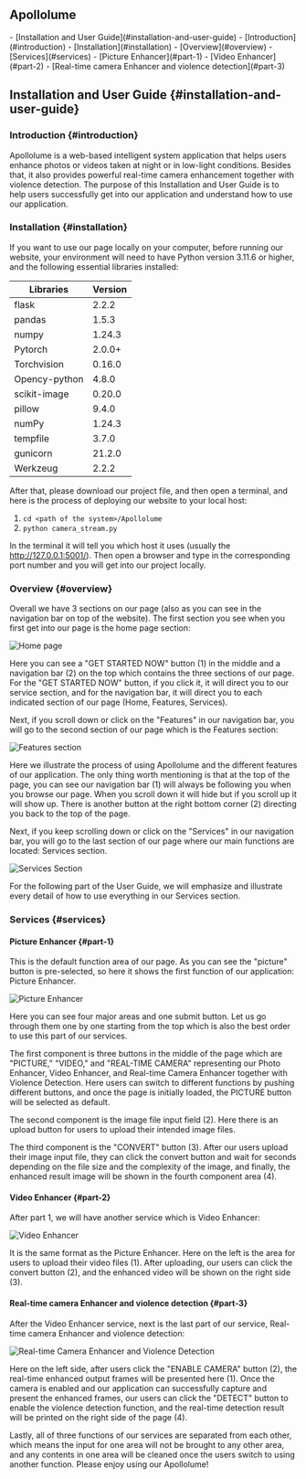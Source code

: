 <h2 id="1">Apollolume</h2>
- [Installation and User Guide](#installation-and-user-guide)
  - [Introduction](#introduction)
  - [Installation](#installation)
  - [Overview](#overview)
  - [Services](#services)
    - [Picture Enhancer](#part-1)
    - [Video Enhancer](#part-2)
    - [Real-time camera Enhancer and violence detection](#part-3)


## Installation and User Guide {#installation-and-user-guide}

### Introduction {#introduction}

Apollolume is a web-based intelligent system application that helps users enhance photos or videos taken at night or in low-light conditions. Besides that, it also provides powerful real-time camera enhancement together with violence detection. The purpose of this Installation and User Guide is to help users successfully get into our application and understand how to use our application.

### Installation {#installation}

If you want to use our page locally on your computer, before running our website, your environment will need to have Python version 3.11.6 or higher, and the following essential libraries installed:

| Libraries      | Version  |
| --------------- | -------  |
| flask           | 2.2.2    |
| pandas          | 1.5.3    |
| numpy           | 1.24.3   |
| Pytorch         | 2.0.0+   |
| Torchvision     | 0.16.0   |
| Opency-python   | 4.8.0    |
| scikit-image    | 0.20.0   |
| pillow          | 9.4.0    |
| numPy           | 1.24.3   |
| tempfile        | 3.7.0    |
| gunicorn        | 21.2.0   |
| Werkzeug        | 2.2.2    |

After that, please download our project file, and then open a terminal, and here is the process of deploying our website to your local host:

1. `cd <path of the system>/Apollolume`
2. `python camera_stream.py`

In the terminal it will tell you which host it uses (usually the http://127.0.0.1:5001/). Then open a browser and type in the corresponding port number and you will get into our project locally.

### Overview {#overview}

Overall we have 3 sections on our page (also as you can see in the navigation bar on top of the website). The first section you see when you first get into our page is the home page section:

![Home page](images/Homesection.jpg)

Here you can see a "GET STARTED NOW" button (1) in the middle and a navigation bar (2) on the top which contains the three sections of our page. For the "GET STARTED NOW" button, if you click it, it will direct you to our service section, and for the navigation bar, it will direct you to each indicated section of our page (Home, Features, Services).

Next, if you scroll down or click on the "Features" in our navigation bar, you will go to the second section of our page which is the Features section:

![Features section](images/Featuressection.jpg)

Here we illustrate the process of using Apollolume and the different features of our application. The only thing worth mentioning is that at the top of the page, you can see our navigation bar (1) will always be following you when you browse our page. When you scroll down it will hide but if you scroll up it will show up. There is another button at the right bottom corner (2) directing you back to the top of the page.

Next, if you keep scrolling down or click on the "Services" in our navigation bar, you will go to the last section of our page where our main functions are located: Services section.

![Services Section](images/ServicesSD.png)

For the following part of the User Guide, we will emphasize and illustrate every detail of how to use everything in our Services section.

### Services {#services}

#### Picture Enhancer {#part-1}

This is the default function area of our page. As you can see the "picture" button is pre-selected, so here it shows the first function of our application: Picture Enhancer.

![Picture Enhancer](images/Service1.jpg)

Here you can see four major areas and one submit button. Let us go through them one by one starting from the top which is also the best order to use this part of our services.

The first component is three buttons in the middle of the page which are "PICTURE," "VIDEO," and "REAL-TIME CAMERA" representing our Photo Enhancer, Video Enhancer, and Real-time Camera Enhancer together with Violence Detection. Here users can switch to different functions by pushing different buttons, and once the page is initially loaded, the PICTURE button will be selected as default.

The second component is the image file input field (2). Here there is an upload button for users to upload their intended image files.

The third component is the "CONVERT" button (3). After our users upload their image input file, they can click the convert button and wait for seconds depending on the file size and the complexity of the image, and finally, the enhanced result image will be shown in the fourth component area (4).

#### Video Enhancer {#part-2}

After part 1, we will have another service which is Video Enhancer:

![Video Enhancer](images/Service2.jpg)

It is the same format as the Picture Enhancer. Here on the left is the area for users to upload their video files (1). After uploading, our users can click the convert button (2), and the enhanced video will be shown on the right side (3).

#### Real-time camera Enhancer and violence detection {#part-3}

After the Video Enhancer service, next is the last part of our service, Real-time camera Enhancer and violence detection:

![Real-time Camera Enhancer and Violence Detection](images/Service3.jpg)

Here on the left side, after users click the "ENABLE CAMERA" button (2), the real-time enhanced output frames will be presented here (1). Once the camera is enabled and our application can successfully capture and present the enhanced frames, our users can click the "DETECT" button to enable the violence detection function, and the real-time detection result will be printed on the right side of the page (4).

Lastly, all of three functions of our services are separated from each other, which means the input for one area will not be brought to any other area, and any contents in one area will be cleaned once the users switch to using another function. Please enjoy using our Apollolume!
